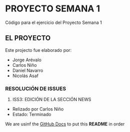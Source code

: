 # PROYECTO SEMANA 1
Código para el ejercicio del Proyecto Semana 1

## EL PROYECTO
Este projecto fue elaborado por: 
- Jorge Arévalo
- Carlos Niño
- Daniel Navarro
- Nicolás Asaf

### RESOLUCIÓN DE ISSUES

1. ISS3: EDICIÓN DE LA SECCIÓN NEWS
- Relizado por Carlos Niño
- Estado: Terminado

We are usinf the [GitHub Docs](https://docs.github.com/es/free-pro-team@latest/github/writing-on-github/basic-writing-and-formatting-syntax) to put this **README** in order